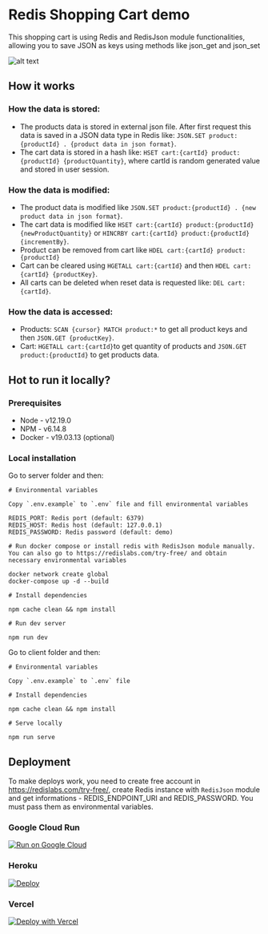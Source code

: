 # Redis Shopping Cart demo

This shopping cart is using Redis and RedisJson module functionalities, allowing you to save JSON as keys using methods like json_get and json_set

![alt text](https://github.com/redis-developer/basic-redis-shopping-chart-nodejs/blob/main/preview.png?raw=true)

## How it works

### How the data is stored:
* The products data is stored in external json file. After first request this data is saved in a JSON data type in Redis like: `JSON.SET product:{productId} . {product data in json format}`.
* The cart data is stored in a hash like: `HSET cart:{cartId} product:{productId} {productQuantity}`, where cartId is random generated value and stored in user session.

### How the data is modified:
* The product data is modified like `JSON.SET product:{productId} . {new product data in json format}`.
* The cart data is modified like `HSET cart:{cartId} product:{productId} {newProductQuantity}` or `HINCRBY cart:{cartId} product:{productId} {incrementBy}`.
* Product can be removed from cart like `HDEL cart:{cartId} product:{productId}`
* Cart can be cleared using `HGETALL cart:{cartId}` and then `HDEL cart:{cartId} {productKey}`.
* All carts can be deleted when reset data is requested like: `DEL cart:{cartId}`.

### How the data is accessed:
* Products: `SCAN {cursor} MATCH product:*` to get all product keys and then `JSON.GET {productKey}`.
* Cart: `HGETALL cart:{cartId}`to get quantity of products and `JSON.GET product:{productId}` to get products data.

## Hot to run it locally?

### Prerequisites

- Node - v12.19.0
- NPM - v6.14.8
- Docker - v19.03.13 (optional)

### Local installation

Go to server folder and then:

```
# Environmental variables

Copy `.env.example` to `.env` file and fill environmental variables

REDIS_PORT: Redis port (default: 6379)
REDIS_HOST: Redis host (default: 127.0.0.1)
REDIS_PASSWORD: Redis password (default: demo)

# Run docker compose or install redis with RedisJson module manually. You can also go to https://redislabs.com/try-free/ and obtain necessary environmental variables

docker network create global
docker-compose up -d --build

# Install dependencies

npm cache clean && npm install

# Run dev server

npm run dev
```

Go to client folder and then:

```
# Environmental variables

Copy `.env.example` to `.env` file

# Install dependencies

npm cache clean && npm install

# Serve locally

npm run serve
```

## Deployment

To make deploys work, you need to create free account in https://redislabs.com/try-free/, create Redis instance with `RedisJson` module and get informations - REDIS_ENDPOINT_URI and REDIS_PASSWORD. You must pass them as environmental variables.

### Google Cloud Run

[![Run on Google
Cloud](https://deploy.cloud.run/button.svg)](https://deploy.cloud.run/?git_repo=https://github.com/redis-developer/basic-redis-shopping-chart-nodejs.git)

### Heroku

[![Deploy](https://www.herokucdn.com/deploy/button.svg)](https://heroku.com/deploy)

### Vercel

[![Deploy with Vercel](https://vercel.com/button)](https://vercel.com/new/git/external?repository-url=https://github.com/redis-developer/basic-redis-shopping-chart-nodejs&env=REDIS_ENDPOINT_URI,REDIS_PASSWORD)
